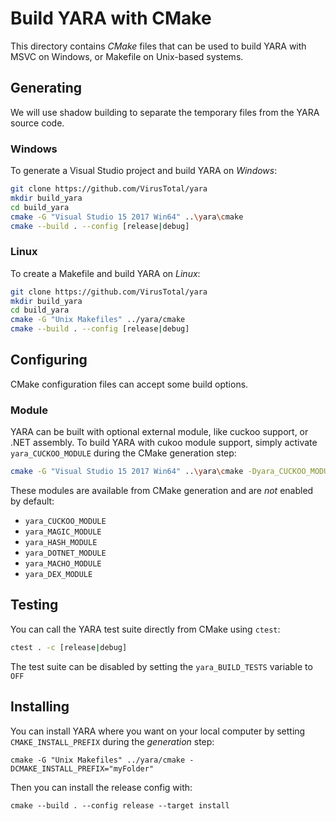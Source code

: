 # Build YARA with CMake

This directory contains *CMake* files that can be used to build YARA with MSVC on Windows, or Makefile on Unix-based systems.

## Generating

We will use shadow building to separate the temporary files from the YARA source code.

### Windows
To generate a Visual Studio project and build YARA on _Windows_:

```bash
git clone https://github.com/VirusTotal/yara
mkdir build_yara
cd build_yara
cmake -G "Visual Studio 15 2017 Win64" ..\yara\cmake
cmake --build . --config [release|debug]
```

### Linux
To create a Makefile and build YARA on _Linux_:

```bash
git clone https://github.com/VirusTotal/yara
mkdir build_yara
cd build_yara
cmake -G "Unix Makefiles" ../yara/cmake
cmake --build . --config [release|debug]
```

## Configuring

CMake configuration files can accept some build options.

### Module

YARA can be built with optional external module, like cuckoo support, or .NET assembly.
To build YARA with cukoo module support, simply activate `yara_CUCKOO_MODULE` during the CMake generation step:

```bash
cmake -G "Visual Studio 15 2017 Win64" ..\yara\cmake -Dyara_CUCKOO_MODULE=ON
```

These modules are available from CMake generation and are *not* enabled by default:

* `yara_CUCKOO_MODULE`
* `yara_MAGIC_MODULE`
* `yara_HASH_MODULE`
* `yara_DOTNET_MODULE`
* `yara_MACHO_MODULE`
* `yara_DEX_MODULE`

## Testing

You can call the YARA test suite directly from CMake using `ctest`:

```bash
ctest . -c [release|debug]
```

The test suite can be disabled by setting the `yara_BUILD_TESTS` variable to `OFF`

## Installing

You can install YARA where you want on your local computer by setting `CMAKE_INSTALL_PREFIX` during the *generation* step:

```
cmake -G "Unix Makefiles" ../yara/cmake -DCMAKE_INSTALL_PREFIX="myFolder"
``` 

Then you can install the release config with:

```
cmake --build . --config release --target install
```


